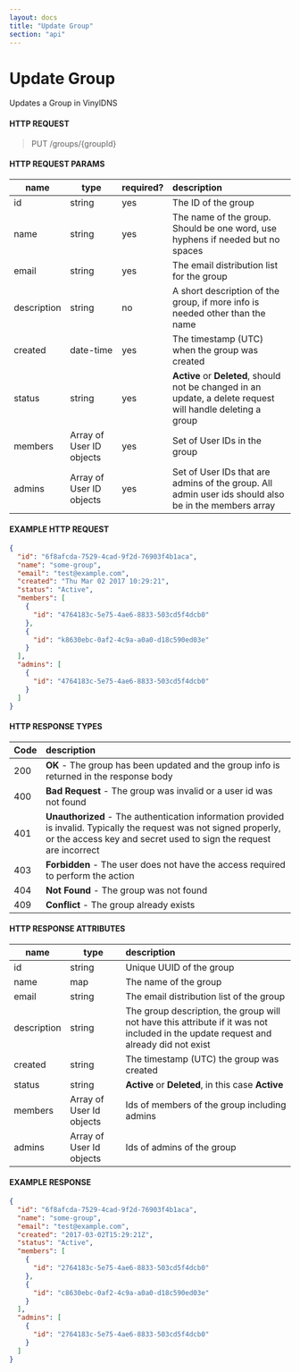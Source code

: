 ```yaml
---
layout: docs
title: "Update Group"
section: "api"
---
```


# Update Group

Updates a Group in VinylDNS

#### HTTP REQUEST

> PUT /groups/{groupId}

#### HTTP REQUEST PARAMS

name          | type          | required?   | description |
 ------------ | ------------- | ----------- | :---------- |
id            | string        | yes         | The ID of the group |
name          | string        | yes         | The name of the group. Should be one word, use hyphens if needed but no spaces |
email         | string        | yes         | The email distribution list for the group |
description   | string        | no          | A short description of the group, if more info is needed other than the name |
created       | date-time     | yes         | The timestamp (UTC) when the group was created |
status        | string        | yes         | **Active** or **Deleted**, should not be changed in an update, a delete request will handle deleting a group |
members       | Array of User ID objects    | yes         | Set of User IDs in the group |
admins        | Array of User ID objects    | yes         | Set of User IDs that are admins of the group. All admin user ids should also be in the members array |

#### EXAMPLE HTTP REQUEST

```json
{
  "id": "6f8afcda-7529-4cad-9f2d-76903f4b1aca",
  "name": "some-group",
  "email": "test@example.com",
  "created": "Thu Mar 02 2017 10:29:21",
  "status": "Active",
  "members": [
    {
      "id": "4764183c-5e75-4ae6-8833-503cd5f4dcb0"
    },
    {
      "id": "k8630ebc-0af2-4c9a-a0a0-d18c590ed03e"
    }
  ],
  "admins": [
    {
      "id": "4764183c-5e75-4ae6-8833-503cd5f4dcb0"
    }
  ]
}
```

#### HTTP RESPONSE TYPES

Code          | description |
 ------------ | :---------- |
200           | **OK** - The group has been updated and the group info is returned in the response body |
400           | **Bad Request** - The group was invalid or a user id was not found |
401           | **Unauthorized** - The authentication information provided is invalid.  Typically the request was not signed properly, or the access key and secret used to sign the request are incorrect |
403           | **Forbidden** - The user does not have the access required to perform the action |
404           | **Not Found** - The group was not found |
409           | **Conflict** - The group already exists |

#### HTTP RESPONSE ATTRIBUTES

name          | type          | description |
 ------------ | ------------- | :---------- |
id            | string        | Unique UUID of the group |
name          | map           | The name of the group |
email         | string        | The email distribution list of the group |
description   | string        | The group description, the group will not have this attribute if it was not included in the update request and already did not exist |
created       | string        | The timestamp (UTC) the group was created |
status        | string        | **Active** or **Deleted**, in this case **Active** |
members       | Array of User Id objects        | Ids of members of the group including admins |
admins        | Array of User Id objects        | Ids of admins of the group |

#### EXAMPLE RESPONSE

```json
{
  "id": "6f8afcda-7529-4cad-9f2d-76903f4b1aca",
  "name": "some-group",
  "email": "test@example.com",
  "created": "2017-03-02T15:29:21Z",
  "status": "Active",
  "members": [
    {
      "id": "2764183c-5e75-4ae6-8833-503cd5f4dcb0"
    },
    {
      "id": "c8630ebc-0af2-4c9a-a0a0-d18c590ed03e"
    }
  ],
  "admins": [
    {
      "id": "2764183c-5e75-4ae6-8833-503cd5f4dcb0"
    }
  ]
}
```
